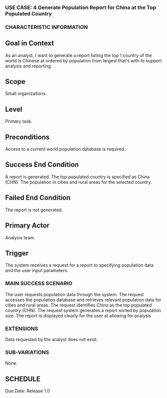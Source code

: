 ### USE CASE: 4 Generate Population Report for China at the Top Populated Country

### CHARACTERISTIC INFORMATION
## Goal in Context
As an analyst, I want to generate a report listing the top 1 country of the world is Chinese at ordered by population from largest that's with to support analysis and reporting.

## Scope
Small organizations.

## Level
Primary task.

## Preconditions
Access to a current world population database is required.

## Success End Condition
A report is generated.
The top populated country is specified as China (CHN).
The population in cities and rural areas for the selected country.

## Failed End Condition
The report is not generated.

## Primary Actor
Analysis team.

## Trigger
The system receives a request for a report to specifying population data and the user input parameters.

### MAIN SUCCESS SCENARIO
The user requests population data through the system.
The request accesses the population database and retrieves relevant population data for cities and rural areas.
The request identifies China as the top populated country (CHN).
The request system generates a report sorted by population size.
The report is displayed clearly for the user at allowing for analysis

### EXTENSIONS
Data requested by the analyst does not exist.

### SUB-VARIATIONS
None.

## SCHEDULE
Due Date: Release 1.0

